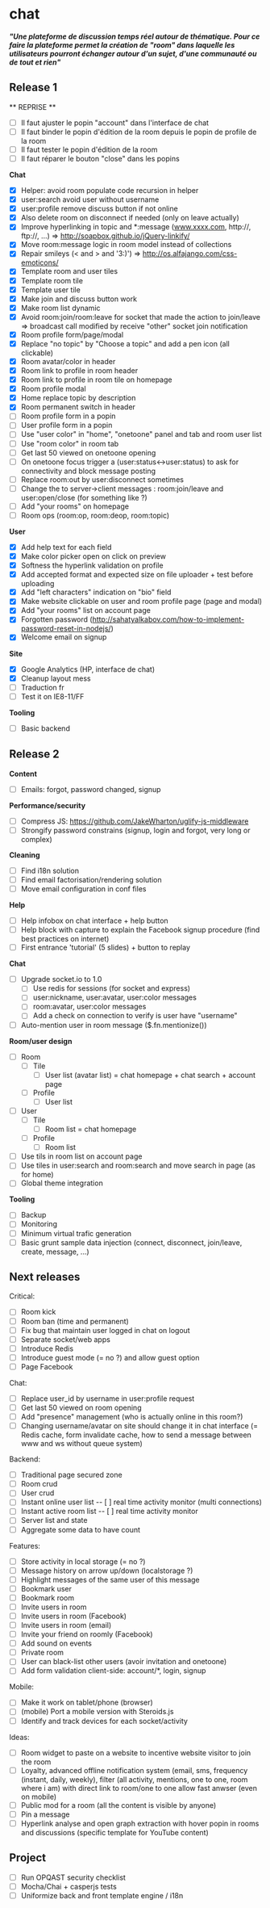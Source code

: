 chat
====

***"Une plateforme de discussion temps réel autour de thématique. Pour ce faire la plateforme permet la création de "room" dans laquelle les utilisateurs pourront échanger autour d'un sujet, d'une communauté ou de tout et rien"***

## Release 1

** REPRISE **
- [ ] Il faut ajuster le popin "account" dans l'interface de chat
- [ ] Il faut binder le popin d'édition de la room depuis le popin de profile de la room
- [ ] Il faut tester le popin d'édition de la room
- [ ] Il faut réparer le bouton "close" dans les popins

**Chat**
- [x] Helper: avoid room populate code recursion in helper
- [x] user:search avoid user without username
- [x] user:profile remove discuss button if not online
- [x] Also delete room on disconnect if needed (only on leave actually)
- [x] Improve hyperlinking in topic and *:message (www.xxxx.com, http://, ftp://, ...) => http://soapbox.github.io/jQuery-linkify/
- [x] Move room:message logic in room model instead of collections
- [x] Repair smileys (< and > and '3:)') => http://os.alfajango.com/css-emoticons/
- [x] Template room and user tiles
 - [x] Template room tile
 - [x] Template user tile 
 - [x] Make join and discuss button work
 - [x] Make room list dynamic
- [x] Avoid room:join/room:leave for socket that made the action to join/leave => broadcast call modified by receive "other" socket join notification
- [x] Room profile form/page/modal
- [x] Replace "no topic" by "Choose a topic" and add a pen icon (all clickable)
- [x] Room avatar/color in header
- [x] Room link to profile in room header
- [x] Room link to profile in room tile on homepage
- [x] Room profile modal 
- [x] Home replace topic by description
- [x] Room permanent switch in header
- [ ] Room profile form in a popin
- [ ] User profile form in a popin
- [ ] Use "user color" in "home", "onetoone" panel and tab and room user list
- [ ] Use "room color" in room tab
- [ ] Get last 50 viewed on onetoone opening
- [ ] On onetoone focus trigger a (user:status<->user:status) to ask for connectivity and block message posting
- [ ] Replace room:out by user:disconnect sometimes
- [ ] Change the to server->client messages : room:join/leave and user:open/close (for something like ?)
- [ ] Add "your rooms" on homepage
- [ ] Room ops (room:op, room:deop, room:topic)

**User**
- [x] Add help text for each field
- [x] Make color picker open on click on preview
- [x] Softness the hyperlink validation on profile
- [x] Add accepted format and expected size on file uploader + test before uploading
- [x] Add "left characters" indication on "bio" field
- [x] Make website clickable on user and room profile page (page and modal)
- [x] Add "your rooms" list on account page
- [x] Forgotten password (http://sahatyalkabov.com/how-to-implement-password-reset-in-nodejs/)
- [x] Welcome email on signup

**Site**
- [x] Google Analytics (HP, interface de chat)
- [x] Cleanup layout mess
- [ ] Traduction fr
- [ ] Test it on IE8-11/FF

**Tooling**
- [ ] Basic backend

## Release 2

**Content**
- [ ] Emails: forgot, password changed, signup

**Performance/security**
- [ ] Compress JS: https://github.com/JakeWharton/uglify-js-middleware
- [ ] Strongify password constrains (signup, login and forgot, very long or complex)

**Cleaning**
- [ ] Find i18n solution
- [ ] Find email factorisation/rendering solution
- [ ] Move email configuration in conf files

**Help**
- [ ] Help infobox on chat interface + help button
- [ ] Help block with capture to explain the Facebook signup procedure (find best practices on internet)
- [ ] First entrance 'tutorial' (5 slides) + button to replay

**Chat**
- [ ] Upgrade socket.io to 1.0
  - [ ] Use redis for sessions (for socket and express)
  - [ ] user:nickname, user:avatar, user:color messages
  - [ ] room:avatar, user:color messages
  - [ ] Add a check on connection to verify is user have "username"
- [ ] Auto-mention user in room message ($.fn.mentionize())

**Room/user design**
- [ ] Room
  - [ ] Tile
    - [ ] User list (avatar list) = chat homepage + chat search + account page
  - [ ] Profile
    - [ ] User list
- [ ] User
  - [ ] Tile
    - [ ] Room list = chat homepage
  - [ ] Profile
    - [ ] Room list
- [ ] Use tils in room list on account page
- [ ] Use tiles in user:search and room:search and move search in page (as for home)
- [ ] Global theme integration

**Tooling**
- [ ] Backup
- [ ] Monitoring
- [ ] Minimum virtual trafic generation
- [ ] Basic grunt sample data injection (connect, disconnect, join/leave, create, message, ...)

## Next releases

Critical:
- [ ] Room kick
- [ ] Room ban (time and permanent)
- [ ] Fix bug that maintain user logged in chat on logout
- [ ] Separate socket/web apps
- [ ] Introduce Redis
- [ ] Introduce guest mode (= no ?) and allow guest option
- [ ] Page Facebook

Chat:
- [ ] Replace user_id by username in user:profile request
- [ ] Get last 50 viewed on room opening
- [ ] Add "presence" management (who is actually online in this room?)
- [ ] Changing username/avatar on site should change it in chat interface (= Redis cache, form invalidate cache, how to send a message between www and ws without queue system)

Backend:
- [ ] Traditional page secured zone
- [ ] Room crud
- [ ] User crud
- [ ] Instant online user list
-- [ ] real time activity monitor (multi connections)
- [ ] Instant active room list
-- [ ] real time activity monitor
- [ ] Server list and state
- [ ] Aggregate some data to have count 

Features:
- [ ] Store activity in local storage (= no ?)
- [ ] Message history on arrow up/down (localstorage ?)
- [ ] Highlight messages of the same user of this message
- [ ] Bookmark user
- [ ] Bookmark room
- [ ] Invite users in room
- [ ] Invite users in room (Facebook)
- [ ] Invite users in room (email)
- [ ] Invite your friend on roomly (Facebook)
- [ ] Add sound on events
- [ ] Private room
- [ ] User can black-list other users (avoir invitation and onetoone)
- [ ] Add form validation client-side: account/*, login, signup

Mobile:
- [ ] Make it work on tablet/phone (browser)
- [ ] (mobile) Port a mobile version with Steroids.js
- [ ] Identify and track devices for each socket/activity

Ideas:
- [ ] Room widget to paste on a website to incentive website visitor to join the room
- [ ] Loyalty, advanced offline notification system (email, sms, frequency (instant, daily, weekly), filter (all activity, mentions, one to one, room where i am) with direct link to room/one to one allow fast anwser (even on mobile)
- [ ] Public mod for a room (all the content is visible by anyone)
- [ ] Pin a message
- [ ] Hyperlink analyse and open graph extraction with hover popin in rooms and discussions (specific template for YouTube content)

## Project

- [ ] Run OPQAST security checklist
- [ ] Mocha/Chai + casperjs tests
- [ ] Uniformize back and front template engine / i18n
